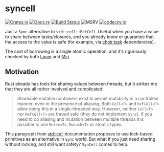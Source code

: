 # syncell
[![Crates.io](https://img.shields.io/crates/v/syncell.svg?label=syncell)](https://crates.io/crates/syncell)
[![Docs.rs](https://docs.rs/syncell/badge.svg)](https://docs.rs/syncell)
[![Build Status](https://github.com/kvark/syncell/workflows/check/badge.svg)](https://github.com/kvark/syncell/actions)
![MSRV](https://img.shields.io/badge/rustc-1.56+-blue.svg)
[![codecov.io](https://codecov.io/gh/kvark/syncell/branch/main/graph/badge.svg)](https://codecov.io/gh/kvark/syncell)

Just a `Sync` alternative to `std::cell::RefCell`. Useful when you have a value to share between tasks/closures,
and you already know or guarantee that the access to the value is safe (for example, via [choir task](https://github.com/kvark/choir) dependencies).

The cost of borrowing is a single atomic operation, and it's riguriously checked by both [Loom](https://github.com/tokio-rs/loom) and [Miri](https://github.com/rust-lang/miri).

## Motivation

Rust already has tools for sharing values between threads, but it strikes me that they are all rather involved and complicated:

> Shareable mutable containers exist to permit mutability in a controlled manner, even in the presence of aliasing. Both `Cell<T>` and `RefCell<T>` allow doing this in a single-threaded way. However, neither `Cell<T>` nor `RefCell<T>` are thread safe (they do not implement `Sync`). If you need to do aliasing and mutation between multiple threads it is possible to use `Mutex<T>`, `RwLock<T>` or atomic types.

This paragraph from [std::cell](https://doc.rust-lang.org/stable/std/cell/index.html) documentation proposes to use lock-based primitives as an alternative in `Sync` world. But what if you just need sharing without locking, and still want safety? `SynCell` comes to help.
